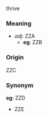 thrive
### Meaning
+ _adj_: ZZA
    + __eg__: ZZB

### Origin

ZZC

### Synonym

__eg__: ZZD

+ ZZE


